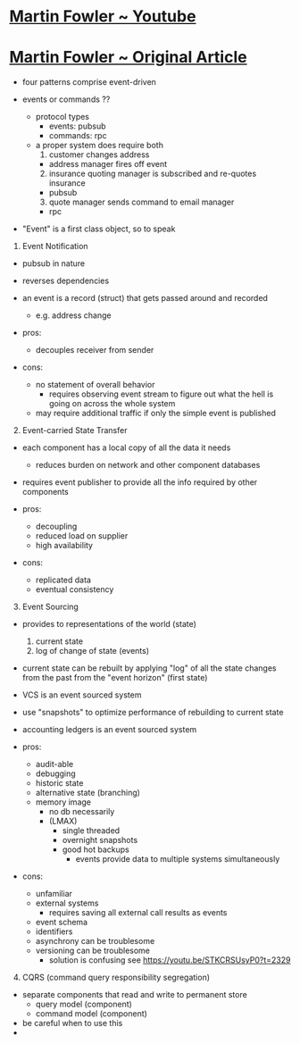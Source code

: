 # [Martin Fowler ~ Youtube](https://youtu.be/STKCRSUsyP0)
# [Martin Fowler ~ Original Article](https://martinfowler.com/articles/201701-event-driven.html)

- four patterns comprise event-driven
- events or commands ??
  - protocol types
    - events: pubsub
    - commands: rpc
  - a proper system does require both
    1. customer changes address
      - address manager fires off event
    2. insurance quoting manager is subscribed and re-quotes insurance
      - pubsub
    3. quote manager sends command to email manager
      - rpc

- "Event" is a first class object, so to speak

1. Event Notification
  - pubsub in nature
  - reverses dependencies
  - an event is a record (struct) that gets passed around and recorded
    - e.g. address change

  - pros:
    - decouples receiver from sender

  - cons:
    - no statement of overall behavior
      - requires observing event stream to figure out what the hell is
        going on across the whole system
    - may require additional traffic if only the simple event is
      published

2. Event-carried State Transfer
  - each component has a local copy of all the data it needs
    - reduces burden on network and other component databases
  - requires event publisher to provide all the info required by other
    components
  - pros:
    - decoupling
    - reduced load on supplier
    - high availability

  - cons:
    - replicated data
    - eventual consistency

3. Event Sourcing
  - provides to representations of the world (state)
    1. current state
    2. log of change of state (events)

  - current state can be rebuilt by applying "log" of all the state
    changes from the past from the "event horizon" (first state)
  - VCS is an event sourced system
  - use "snapshots" to optimize performance of rebuilding to current
    state
  - accounting ledgers is an event sourced system
  - pros:
    - audit-able
    - debugging
    - historic state
    - alternative state (branching)
    - memory image
      - no db necessarily
      - (LMAX)
        - single threaded
        - overnight snapshots
        - good hot backups
          - events provide data to multiple systems simultaneously

  - cons:
    - unfamiliar
    - external systems
      - requires saving all external call results as events
    - event schema
    - identifiers
    - asynchrony can be troublesome
    - versioning can be troublesome
      - solution is confusing see https://youtu.be/STKCRSUsyP0?t=2329

4. CQRS (command query responsibility segregation)
  - separate components that read and write to permanent store
    - query model (component)
    - command model (component)
  - be careful when to use this
  -
